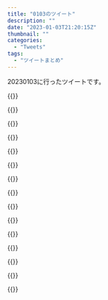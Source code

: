 ```yaml
---
title: "0103のツイート"
description: ""
date: "2023-01-03T21:20:15Z"
thumbnail: ""
categories:
  - "Tweets"
tags:
  - "ツイートまとめ"
---
```

20230103に行ったツイートです。
<!--more-->
{{<tweetlike text="更新 20230102のツイートまとめ https://t.co/iomPwKHchg 793　January 3, 2023 at 06:20AM" screenname="jme/k.h (@JME_KH)" url="https://twitter.com/JME_KH/status/1610023343624691712?ref_src=twsrc%5Etfw" date="January 2 2023">}}

{{<tweetlike text="actクリア" screenname="jme/k.h (@JME_KH)" url="https://twitter.com/JME_KH/status/1610063846252904450?ref_src=twsrc%5Etfw" date="January 2 2023">}}

{{<tweetlike text="30時間くらいはかかったか" screenname="jme/k.h (@JME_KH)" url="https://twitter.com/JME_KH/status/1610064544529027072?ref_src=twsrc%5Etfw" date="January 2 2023">}}

{{<tweetlike text="見つからないな。短編の方だったか?" screenname="jme/k.h (@JME_KH)" url="https://twitter.com/JME_KH/status/1610175301082021889?ref_src=twsrc%5Etfw" date="January 3 2023">}}

{{<tweetlike text="まあ短編も、もうこの際残りのGシリーズも買ってしまうか" screenname="jme/k.h (@JME_KH)" url="https://twitter.com/JME_KH/status/1610177033023393792?ref_src=twsrc%5Etfw" date="January 3 2023">}}

{{<tweetlike text="探す過程を楽しんでるから直接検索はしない" screenname="jme/k.h (@JME_KH)" url="https://twitter.com/JME_KH/status/1610177184668475394?ref_src=twsrc%5Etfw" date="January 3 2023">}}

{{<tweetlike text="さて、被ってるものがあるか\nどう買うのが自分にとっての正解かな" screenname="jme/k.h (@JME_KH)" url="https://twitter.com/JME_KH/status/1610179634381086725?ref_src=twsrc%5Etfw" date="January 3 2023">}}

{{<tweetlike text="5冊だな" screenname="jme/k.h (@JME_KH)" url="https://twitter.com/JME_KH/status/1610181522249900039?ref_src=twsrc%5Etfw" date="January 3 2023">}}

{{<tweetlike text="やっぱ近所が舞台の作品はそれだけでテンション上がるなあ\nまあほとんど無いからだろうけど\nあとドラマ化とかしたときに舞台が変わってるのに不満を言うのも楽しかったか" screenname="jme/k.h (@JME_KH)" url="https://twitter.com/JME_KH/status/1610217726441828352?ref_src=twsrc%5Etfw" date="January 3 2023">}}

{{<tweetlike text="ああ、Nだと区別がつかないから南Z大学" screenname="jme/k.h (@JME_KH)" url="https://twitter.com/JME_KH/status/1610232867082350594?ref_src=twsrc%5Etfw" date="January 3 2023">}}

{{<tweetlike text="記憶してるシチュエーションと違うから探せてない気がするな" screenname="jme/k.h (@JME_KH)" url="https://twitter.com/JME_KH/status/1610236013347213313?ref_src=twsrc%5Etfw" date="January 3 2023">}}

{{<tweetlike text="最近はWシリーズとWWシリーズのコンビのノリに慣れてるから、S&amp;Mシリーズだと近いようで微妙に違う感じがちょっと新鮮だな" screenname="jme/k.h (@JME_KH)" url="https://twitter.com/JME_KH/status/1610242471627468801?ref_src=twsrc%5Etfw" date="January 3 2023">}}

{{<tweetlike text="どちらかが魔女を読んだか？\n少なくともS&amp;Mのは全部読んだ記憶があるｎ。\nんで、ぶるぶる人形に覚えが無いってことはVシリーズを読む前？\n刀之津は読んだ覚えがある。これはS&amp;Mの感覚で読んでたのか？\nVシリーズの方が後に読んだんだっ… https://t.co/QbWgO81ohQ" screenname="jme/k.h (@JME_KH)" url="https://twitter.com/JME_KH/status/1610263539817807872?ref_src=twsrc%5Etfw" date="January 3 2023">}}

{{<tweetlike text="おお、やっと見つけた。やっぱり記憶と大分違ったな。まあ最初と最後ではないのは合ってた" screenname="jme/k.h (@JME_KH)" url="https://twitter.com/JME_KH/status/1610293181303881731?ref_src=twsrc%5Etfw" date="January 3 2023">}}

{{<tweetlike text="ゲームをする自分と小説とか漫画を読む自分とツイッターをする自分と仕事をする自分の4人が必要だなあ。\n出来れば作品ごとに並行してほしいから作品数分必要だけど" screenname="jme/k.h (@JME_KH)" url="https://twitter.com/JME_KH/status/1610297479857328128?ref_src=twsrc%5Etfw" date="January 3 2023">}}


